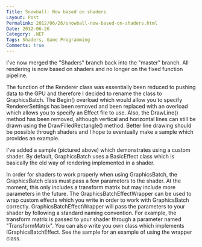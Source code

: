 ```yaml
---
Title: Snowball: Now based on shaders
Layout: Post
Permalink: 2012/06/26/snowball-now-based-on-shaders.html
Date: 2012-06-26
Category: .NET
Tags: Shaders, Game Programming 
Comments: true
---
```


I've now merged the "Shaders" branch back into the "master" branch. All rendering is now based on shaders and no longer on the fixed function pipeline.

The function of the Renderer class was essentially been reduced to pushing data to the GPU and therefore I decided to rename the class to GraphicsBatch. The Begin() overload which would allow you to specify RendererSettings has been removed and been replaced with an overload which allows you to specify an Effect file to use. Also, the DrawLine() method has been removed, although vertical and horizontal lines can still be drawn using the DrawFilledRectangle() method. Better line drawing should be possible through shaders and I hope to eventually make a sample which provides an example.

I've added a sample (pictured above) which demonstrates using a custom shader. By default, GraphicsBatch uses a BasicEffect class which is basically the old way of rendering implemented in a shader. 

In order for shaders to work properly when using GraphicsBatch, the GraphicsBatch class must pass a few parameters to the shader. At the moment, this only includes a transform matrix but may include more parameters in the future. The GraphicsBatchEffectWrapper can be used to wrap custom effects which you write in order to work with GraphicsBatch correctly. GraphicsBatchEffectWrapper will pass the parameters to your shader by following a standard naming convention. For example, the transform matrix is passed to your shader through a parameter named "TransformMatrix".  You can also write you own class which implements IGraphicsBatchEffect. See the sample for an example of using the wrapper class.

